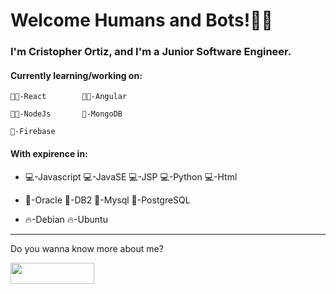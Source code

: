 # Welcome Humans and Bots!🙋‍♂️

### I'm Cristopher Ortiz, and I'm a Junior Software Engineer.

#### Currently learning/working on:

    👨‍💻-React        👨‍💻-Angular
   
    👨‍💻-NodeJs       💾-MongoDB
   
    💾-Firebase

#### With expirence in:

   * 💻-Javascript  💻-JavaSE   💻-JSP   💻-Python   💻-Html

   * 💾-Oracle   💾-DB2   💾-Mysql   💾-PostgreSQL

   * 🔥-Debian   🔥-Ubuntu
    
---
<div>
  <p>Do you wanna know more about me?</p>
  <a href="https://www.linkedin.com/in/crisdev/> target="_blank">
       <img    
    src="https://upload.wikimedia.org/wikipedia/commons/thumb/8/80/LinkedIn_Logo_2013.svg/268px-LinkedIn_Logo_2013.svg.png"
    height="34"
    width="134"
  />                                                           
  </a>
</div>
